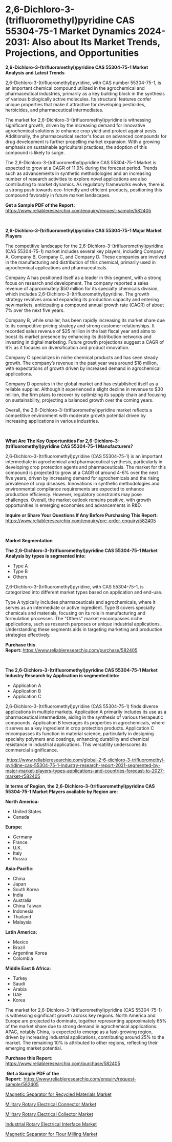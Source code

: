 <p><h1>2,6-Dichloro-3-(trifluoromethyl)pyridine CAS 55304-75-1 Market Dynamics 2024-2031: Also about Its Market Trends, Projections, and Opportunities</h1></p><p><strong>2,6-Dichloro-3-(trifluoromethyl)pyridine CAS 55304-75-1 Market Analysis and Latest Trends</strong></p>
<p><p>2,6-Dichloro-3-(trifluoromethyl)pyridine, with CAS number 55304-75-1, is an important chemical compound utilized in the agrochemical and pharmaceutical industries, primarily as a key building block in the synthesis of various biologically active molecules. Its structural features confer unique properties that make it attractive for developing pesticides, herbicides, and pharmaceutical intermediates.</p><p>The market for 2,6-Dichloro-3-(trifluoromethyl)pyridine is witnessing significant growth, driven by the increasing demand for innovative agrochemical solutions to enhance crop yield and protect against pests. Additionally, the pharmaceutical sector's focus on advanced compounds for drug development is further propelling market expansion. With a growing emphasis on sustainable agricultural practices, the adoption of this compound is likely to surge.</p><p>The 2,6-Dichloro-3-(trifluoromethyl)pyridine CAS 55304-75-1 Market is expected to grow at a CAGR of 11.9% during the forecast period. Trends such as advancements in synthetic methodologies and an increasing number of research activities to explore novel applications are also contributing to market dynamics. As regulatory frameworks evolve, there is a strong push towards eco-friendly and efficient products, positioning this compound favorably in future market landscapes.</p></p>
<p><strong>Get a Sample PDF of the Report:&nbsp;</strong> <a href="https://www.reliableresearchiq.com/enquiry/request-sample/582405?utm_campaign=1123&utm_medium=2&utm_source=Github&utm_content=ia&utm_term=08122024&utm_id=26-dichloro-3-trifluoromethylpyridine-cas-55304-75-1">https://www.reliableresearchiq.com/enquiry/request-sample/582405</a></p>
<p>&nbsp;</p>
<p><strong>2,6-Dichloro-3-(trifluoromethyl)pyridine CAS 55304-75-1 Major Market Players</strong></p>
<p><p>The competitive landscape for the 2,6-Dichloro-3-(trifluoromethyl)pyridine (CAS 55304-75-1) market includes several key players, including Company A, Company B, Company C, and Company D. These companies are involved in the manufacturing and distribution of this chemical, primarily used in agrochemical applications and pharmaceuticals.</p><p>Company A has positioned itself as a leader in this segment, with a strong focus on research and development. The company reported a sales revenue of approximately $50 million for its specialty chemicals division, which includes 2,6-Dichloro-3-(trifluoromethyl)pyridine. The growth strategy revolves around expanding its production capacity and entering new markets, anticipating a compound annual growth rate (CAGR) of about 7% over the next five years.</p><p>Company B, while smaller, has been rapidly increasing its market share due to its competitive pricing strategy and strong customer relationships. It recorded sales revenue of $25 million in the last fiscal year and aims to boost its market presence by enhancing its distribution networks and investing in digital marketing. Future growth projections suggest a CAGR of 6% as it focuses on diversification and product innovation.</p><p>Company C specializes in niche chemical products and has seen steady growth. The company’s revenue in the past year was around $18 million, with expectations of growth driven by increased demand in agrochemical applications. </p><p>Company D operates in the global market and has established itself as a reliable supplier. Although it experienced a slight decline in revenue to $30 million, the firm plans to recover by optimizing its supply chain and focusing on sustainability, projecting a balanced growth over the coming years.</p><p>Overall, the 2,6-Dichloro-3-(trifluoromethyl)pyridine market reflects a competitive environment with moderate growth potential driven by increasing applications in various industries.</p></p>
<p>&nbsp;</p>
<p><strong>What Are The Key Opportunities For 2,6-Dichloro-3-(trifluoromethyl)pyridine CAS 55304-75-1 Manufacturers?</strong></p>
<p><p>2,6-Dichloro-3-(trifluoromethyl)pyridine (CAS 55304-75-1) is an important intermediate in agrochemical and pharmaceutical synthesis, particularly in developing crop protection agents and pharmaceuticals. The market for this compound is projected to grow at a CAGR of around 4-6% over the next five years, driven by increasing demand for agrochemicals and the rising prevalence of crop diseases. Innovations in synthetic methodologies and environmental compliance requirements are expected to enhance production efficiency. However, regulatory constraints may pose challenges. Overall, the market outlook remains positive, with growth opportunities in emerging economies and advancements in R&D.</p></p>
<p><strong>Inquire or Share Your Questions If Any Before Purchasing This Report:</strong> <a href="https://www.reliableresearchiq.com/enquiry/pre-order-enquiry/582405?utm_campaign=1123&utm_medium=2&utm_source=Github&utm_content=ia&utm_term=08122024&utm_id=26-dichloro-3-trifluoromethylpyridine-cas-55304-75-1">https://www.reliableresearchiq.com/enquiry/pre-order-enquiry/582405</a></p>
<p>&nbsp;</p>
<p><strong>Market Segmentation</strong></p>
<p><strong>The 2,6-Dichloro-3-(trifluoromethyl)pyridine CAS 55304-75-1 Market Analysis by types is segmented into:</strong></p>
<p><ul><li>Type A</li><li>Type B</li><li>Others</li></ul></p>
<p><p>2,6-Dichloro-3-(trifluoromethyl)pyridine, with CAS 55304-75-1, is categorized into different market types based on application and end-use. </p><p>Type A typically includes pharmaceuticals and agrochemicals, where it serves as an intermediate or active ingredient. Type B covers specialty chemicals and materials, focusing on its role in manufacturing and formulation processes. The "Others" market encompasses niche applications, such as research purposes or unique industrial applications. Understanding these segments aids in targeting marketing and production strategies effectively.</p></p>
<p><strong>Purchase this Report:&nbsp;</strong><a href="https://www.reliableresearchiq.com/purchase/582405?utm_campaign=1123&utm_medium=2&utm_source=Github&utm_content=ia&utm_term=08122024&utm_id=26-dichloro-3-trifluoromethylpyridine-cas-55304-75-1">https://www.reliableresearchiq.com/purchase/582405</a></p>
<p>&nbsp;</p>
<p><strong>The 2,6-Dichloro-3-(trifluoromethyl)pyridine CAS 55304-75-1 Market Industry Research by Application is segmented into:</strong></p>
<p><ul><li>Application A</li><li>Application B</li><li>Application C</li></ul></p>
<p><p>2,6-Dichloro-3-(trifluoromethyl)pyridine (CAS 55304-75-1) finds diverse applications in multiple markets. Application A primarily includes its use as a pharmaceutical intermediate, aiding in the synthesis of various therapeutic compounds. Application B leverages its properties in agrochemicals, where it serves as a key ingredient in crop protection products. Application C encompasses its function in material science, particularly in designing specialty polymers and coatings, enhancing durability and chemical resistance in industrial applications. This versatility underscores its commercial significance.</p></p>
<p><a href="https://www.reliableresearchiq.com/global-2-6-dichloro-3-trifluoromethyl-pyridine-cas-55304-75-1-industry-research-report-2021-segmented-by-major-market-players-types-applications-and-countries-forecast-to-2027-market-r582405?utm_campaign=1123&utm_medium=2&utm_source=Github&utm_content=ia&utm_term=08122024&utm_id=26-dichloro-3-trifluoromethylpyridine-cas-55304-75-1">&nbsp;https://www.reliableresearchiq.com/global-2-6-dichloro-3-trifluoromethyl-pyridine-cas-55304-75-1-industry-research-report-2021-segmented-by-major-market-players-types-applications-and-countries-forecast-to-2027-market-r582405</a></p>
<p><strong>In terms of Region, the 2,6-Dichloro-3-(trifluoromethyl)pyridine CAS 55304-75-1 Market Players available by Region are:</strong></p>
<p>
    <p> <strong> North America: </strong>
        <ul>
            <li>United States</li>
            <li>Canada</li>
        </ul>
        </p> 
    <p> <strong> Europe: </strong>
        <ul>
            <li>Germany</li>
            <li>France</li>
            <li>U.K.</li>
            <li>Italy</li>
            <li>Russia</li>
        </ul>
        </p> 
    <p> <strong> Asia-Pacific: </strong>
        <ul>
            <li>China</li>
            <li>Japan</li>
            <li>South Korea</li>
            <li>India</li>
            <li>Australia</li>
            <li>China Taiwan</li>
            <li>Indonesia</li>
            <li>Thailand</li>
            <li>Malaysia</li>
        </ul>
        </p> 
    <p> <strong> Latin America: </strong>
        <ul>
            <li>Mexico</li>
            <li>Brazil</li>
            <li>Argentina Korea</li>
            <li>Colombia</li>
        </ul>
        </p> 
    <p> <strong> Middle East & Africa: </strong>
        <ul>
            <li>Turkey</li>
            <li>Saudi</li>
            <li>Arabia</li>
            <li>UAE</li>
            <li>Korea</li>
        </ul>
    </p>
    </p>
<p><p>The market for 2,6-Dichloro-3-(trifluoromethyl)pyridine (CAS 55304-75-1) is witnessing significant growth across key regions. North America and Europe are projected to dominate, together representing approximately 65% of the market share due to strong demand in agrochemical applications. APAC, notably China, is expected to emerge as a fast-growing region, driven by increasing industrial applications, contributing around 25% to the market. The remaining 10% is attributed to other regions, reflecting their emerging market potential.</p></p>
<p><strong>Purchase this Report: </strong><a href="https://www.reliableresearchiq.com/purchase/582405?utm_campaign=1123&utm_medium=2&utm_source=Github&utm_content=ia&utm_term=08122024&utm_id=26-dichloro-3-trifluoromethylpyridine-cas-55304-75-1">https://www.reliableresearchiq.com/purchase/582405</a></p>
<p>&nbsp;<strong>Get a Sample PDF of the Report:&nbsp;&nbsp;</strong><a href="https://www.reliableresearchiq.com/enquiry/request-sample/582405?utm_campaign=1123&utm_medium=2&utm_source=Github&utm_content=ia&utm_term=08122024&utm_id=26-dichloro-3-trifluoromethylpyridine-cas-55304-75-1">https://www.reliableresearchiq.com/enquiry/request-sample/582405</a></p>
<p><strong></strong></p>
<p><p><a href="https://www.linkedin.com/pulse/magnetic-separator-recycled-materials-market-analysis-gdacc?utm_campaign=1123&utm_medium=2&utm_source=Github&utm_content=ia&utm_term=08122024&utm_id=26-dichloro-3-trifluoromethylpyridine-cas-55304-75-1">Magnetic Separator for Recycled Materials Market</a></p><p><a href="https://www.linkedin.com/pulse/pioneering-growth-analyzing-global-military-rotary-electrical-ifwzc?utm_campaign=1123&utm_medium=2&utm_source=Github&utm_content=ia&utm_term=08122024&utm_id=26-dichloro-3-trifluoromethylpyridine-cas-55304-75-1">Military Rotary Electrical Connector Market</a></p><p><a href="https://www.linkedin.com/pulse/futur-trend-quest-sl8ue?utm_campaign=1123&utm_medium=2&utm_source=Github&utm_content=ia&utm_term=08122024&utm_id=26-dichloro-3-trifluoromethylpyridine-cas-55304-75-1">Military Rotary Electrical Collector Market</a></p><p><a href="https://www.linkedin.com/pulse/regulatory-landscape-its-influence-global-industrial-wk5ec?utm_campaign=1123&utm_medium=2&utm_source=Github&utm_content=ia&utm_term=08122024&utm_id=26-dichloro-3-trifluoromethylpyridine-cas-55304-75-1">Industrial Rotary Electrical Interface Market</a></p><p><a href="https://www.linkedin.com/pulse/global-magnetic-separator-flour-milling-market-size-trends-iwnsc?utm_campaign=1123&utm_medium=2&utm_source=Github&utm_content=ia&utm_term=08122024&utm_id=26-dichloro-3-trifluoromethylpyridine-cas-55304-75-1">Magnetic Separator for Flour Milling Market</a></p></p>